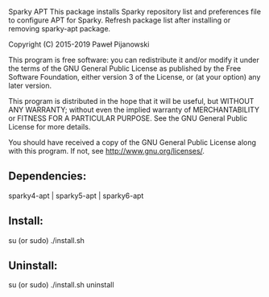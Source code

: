 Sparky APT
This package installs Sparky repository list and preferences file to configure APT for Sparky. Refresh package list after installing or removing sparky-apt package.

Copyright (C) 2015-2019 Paweł Pijanowski

This program is free software: you can redistribute it and/or modify
it under the terms of the GNU General Public License as published by
the Free Software Foundation, either version 3 of the License, or
(at your option) any later version.

This program is distributed in the hope that it will be useful,
but WITHOUT ANY WARRANTY; without even the implied warranty of
MERCHANTABILITY or FITNESS FOR A PARTICULAR PURPOSE.  See the
GNU General Public License for more details.

You should have received a copy of the GNU General Public License
along with this program.  If not, see <http://www.gnu.org/licenses/>.

Dependencies:
-------------
sparky4-apt | sparky5-apt | sparky6-apt

Install:
-------------
su (or sudo) 
./install.sh

Uninstall:
-------------
su (or sudo)
./install.sh uninstall
